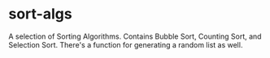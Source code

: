 # sort-algs
A selection of Sorting Algorithms. 
Contains Bubble Sort, Counting Sort, and Selection Sort. There's a function for generating a random list as well.

